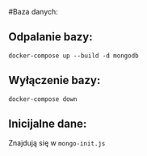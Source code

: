 #Baza danych:

## Odpalanie bazy:

`docker-compose up --build -d mongodb`

## Wyłączenie bazy:

`docker-compose down`

## Inicijalne dane:

Znajdują się w `mongo-init.js`
